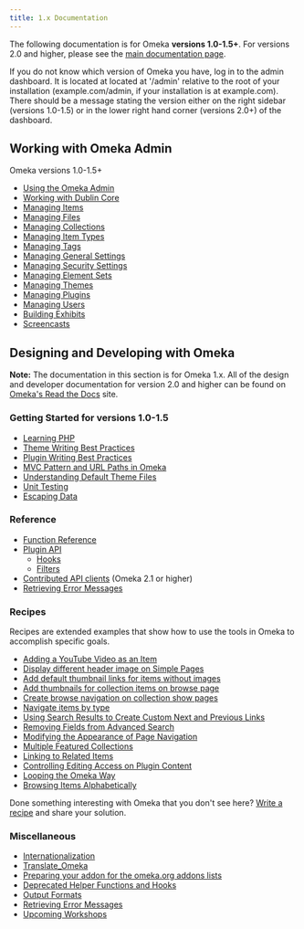 ```yaml
---
title: 1.x Documentation
---
```


The following documentation is for Omeka **versions 1.0-1.5+**. For versions 2.0 and higher, please see the [main documentation page](../Classic_Documentation.md).

If you do not know which version of Omeka you have, log in to the admin dashboard. It is located at located at '/admin' relative to the root of your installation (example.com/admin, if your installation is at example.com). There should be a message stating the version either on the right sidebar (versions 1.0-1.5) or in the lower right hand corner (versions 2.0+) of the dashboard.

Working with Omeka Admin
------------------------------------------------

Omeka versions 1.0-1.5+

-   [Using the Omeka Admin](..1x_documentation/Using_the_Omeka_Admin.md)
-   [Working with Dublin Core](Working_with_Dublin_Core.html "Working with Dublin Core")
-   [Managing Items](../Managing_Items "Managing Items")
-   [Managing Files](../Managing_Files "Managing Files")
-   [Managing Collections](../Managing_Collections "Managing Collections")
-   [Managing Item Types](../Managing_Item_Types "Managing Item Types")
-   [Managing Tags](../Managing_Tags "Managing Tags")
-   [Managing General Settings](../Managing_General_Settings "Managing General Settings")
-   [Managing Security Settings](../Managing_Security_Settings "Managing Security Settings")
-   [Managing Element Sets](../Managing_Element_Sets "Managing Element Sets")
-   [Managing Themes](../Managing_Themes "Managing Themes")
-   [Managing Plugins](Managing_Plugins.html "Managing Plugins")
-   [Managing Users](../Managing_Users "Managing Users")
-   [Building Exhibits](Plugins/ExhibitBuilder.html)
-   [Screencasts](Screencasts.html "Screencasts")

Designing and Developing with Omeka
---------------------------------------------------------------

**Note:** The documentation in this section is for Omeka 1.x. All of the design and developer documentation for version 2.0 and higher can be found on [Omeka's Read the Docs](http://omeka.readthedocs.org) site.

### Getting Started for versions 1.0-1.5
-   [Learning PHP](../Learning_PHP.md)
-   [Theme Writing Best Practices](../Theme_Writing_Best_Practices.md)
-   [Plugin Writing Best Practices](/Plugin_Writing_Best_Practices.md)
-   [MVC Pattern and URL Paths in Omeka](/MVC_Pattern_and_URL_Paths_in_Omeka.md)
-   [Understanding Default Theme Files](Understanding_Default_Theme_Files.md)
-   [Unit Testing](/Unit_Testing.md)
-   [Escaping Data](/Escaping_Data.md)

### Reference

-   [Function Reference](Functions.1.html "Functions")
-   [Plugin API](../Plugin_API "Plugin API")
    -   [Hooks](../Hooks "Hooks")
    -   [Filters](../Filters "Filters")
-   [Contributed API clients](../Contributed_API_clients "Contributed API clients") (Omeka 2.1 or higher)
-   [Retrieving Error Messages](Retrieving_Error_Messages.html "Retrieving Error Messages")

### Recipes

Recipes are extended examples that show how to use the tools in Omeka to accomplish specific goals.

-   [Adding a YouTube Video as an Item](../Recipes/YouTube_Video_For_Item "Recipes/YouTube Video For Item")
-   [Display different header image on Simple Pages](../Recipes/Display_different_header_image "Recipes/Display different header image")
-   [Add default thumbnail links for items without images](../Recipes/Default_Item_Thumbnail_Images "Recipes/Default Item Thumbnail Images")
-   [Add thumbnails for collection items on browse page](../Recipes/Collection_Item_Thumbnails "Recipes/Collection Item Thumbnails")
-   [Create browse navigation on collection show pages](../Recipes/Browse_Within_A_Collection "Recipes/Browse Within A Collection")
-   [Navigate items by type](../Recipes/Navigate_Items_by_Type "Recipes/Navigate Items by Type")
-   [Using Search Results to Create Custom Next and Previous Links](../Recipes/Using_Search_Results_to_Create_Custom_Next_and_Previous_Links "Recipes/Using Search Results to Create Custom Next and Previous Links")
-   [Removing Fields from Advanced Search](../Recipes/Removing_Fields_from_Advanced_Search "Recipes/Removing Fields from Advanced Search")
-   [Modifying the Appearance of Page Navigation](../Recipes/Modifying_Appearance_of_Page_Navigation "Recipes/Modifying Appearance of Page Navigation")
-   [Multiple Featured Collections](../Recipes/Multiple_Featured_Collections "Recipes/Multiple Featured Collections")
-   [Linking to Related Items](../Recipes/Linking_to_Related_Items "Recipes/Linking to Related Items")
-   [Controlling Editing Access on Plugin Content](../Recipes/Controlling_Editing_Access_on_Plugin_Content "Recipes/Controlling Editing Access on Plugin Content")
-   [Looping the Omeka Way](../Recipes/Looping_the_Omeka_Way "Recipes/Looping the Omeka Way")
-   [Browsing Items Alphabetically](../Recipes/Browsing_Items_Alphabetically "Recipes/Browsing Items Alphabetically")

Done something interesting with Omeka that you don't see here? [Write a recipe](../How_to_write_a_recipe_page "How to write a recipe page") and share your solution.

### Miscellaneous 
-   [Internationalization](../Internationalization "Internationalization")
-   [Translate\_Omeka](Translate_Omeka.html "Translate Omeka")
-   [Preparing your addon for the omeka.org addons lists](../Preparing_your_addon_for_the_omeka.org_addons_lists "Preparing your addon for the omeka.org addons lists")
-   [Deprecated Helper Functions and Hooks](../Deprecated_Helper_Functions_and_Hooks "Deprecated Helper Functions and Hooks")
-   [Output Formats](../Output_Formats "Output Formats")
-   [Retrieving Error Messages](Retrieving_Error_Messages.html "Retrieving Error Messages")
-   [Upcoming Workshops](Upcoming_Workshops.html "Upcoming Workshops")

